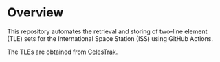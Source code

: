 # Overview

This repository automates the retrieval and storing of two-line element (TLE) sets for the International Space Station (ISS) using GitHub Actions.

The TLEs are obtained from [CelesTrak](https://celestrak.org/).
